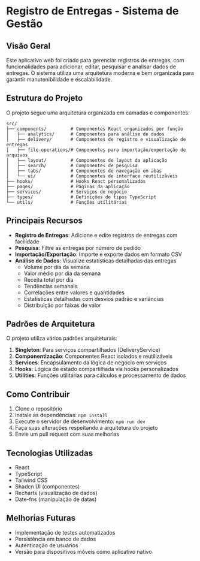 
# Registro de Entregas - Sistema de Gestão

## Visão Geral

Este aplicativo web foi criado para gerenciar registros de entregas, com funcionalidades para adicionar, editar, pesquisar e analisar dados de entregas. O sistema utiliza uma arquitetura moderna e bem organizada para garantir manutenibilidade e escalabilidade.

## Estrutura do Projeto

O projeto segue uma arquitetura organizada em camadas e componentes:

```
src/
├── components/         # Componentes React organizados por função
│   ├── analytics/      # Componentes para análise de dados
│   ├── delivery/       # Componentes de registro e visualização de entregas
│   ├── file-operations/# Componentes para importação/exportação de arquivos
│   ├── layout/         # Componentes de layout da aplicação
│   ├── search/         # Componentes de pesquisa
│   ├── tabs/           # Componentes de navegação em abas
│   └── ui/             # Componentes de interface reutilizáveis
├── hooks/              # Hooks React personalizados
├── pages/              # Páginas da aplicação
├── services/           # Serviços de negócio
├── types/              # Definições de tipos TypeScript
└── utils/              # Funções utilitárias
```

## Principais Recursos

- **Registro de Entregas**: Adicione e edite registros de entregas com facilidade
- **Pesquisa**: Filtre as entregas por número de pedido
- **Importação/Exportação**: Importe e exporte dados em formato CSV
- **Análise de Dados**: Visualize estatísticas detalhadas das entregas
  - Volume por dia da semana
  - Valor médio por dia da semana
  - Receita total por dia
  - Tendências semanais
  - Correlações entre valores e quantidades
  - Estatísticas detalhadas com desvios padrão e variâncias
  - Distribuição por faixas de valor

## Padrões de Arquitetura

O projeto utiliza vários padrões arquiteturais:

1. **Singleton**: Para serviços compartilhados (DeliveryService)
2. **Componentização**: Componentes React isolados e reutilizáveis
3. **Services**: Encapsulamento da lógica de negócio em serviços
4. **Hooks**: Lógica de estado compartilhada via hooks personalizados
5. **Utilities**: Funções utilitárias para cálculos e processamento de dados

## Como Contribuir

1. Clone o repositório
2. Instale as dependências: `npm install`
3. Execute o servidor de desenvolvimento: `npm run dev`
4. Faça suas alterações respeitando a arquitetura do projeto
5. Envie um pull request com suas melhorias

## Tecnologias Utilizadas

- React
- TypeScript
- Tailwind CSS
- Shadcn UI (componentes)
- Recharts (visualização de dados)
- Date-fns (manipulação de datas)

## Melhorias Futuras

- Implementação de testes automatizados
- Persistência em banco de dados
- Autenticação de usuários
- Versão para dispositivos móveis como aplicativo nativo
